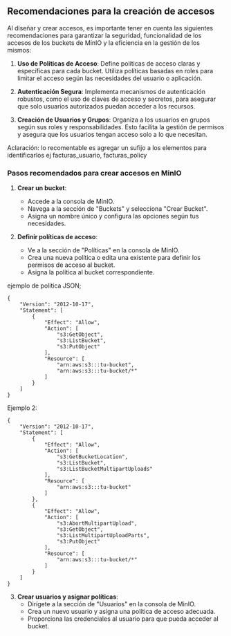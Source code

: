 ## Recomendaciones para la creación de accesos

Al diseñar y crear accesos, es importante tener en cuenta las siguientes recomendaciones para garantizar la seguridad, funcionalidad de los accesos de los buckets de MinIO y la eficiencia en la gestión de los mismos:

1. **Uso de Políticas de Acceso**: Define políticas de acceso claras y específicas para cada bucket. Utiliza políticas basadas en roles para limitar el acceso según las necesidades del usuario o aplicación.

2. **Autenticación Segura**: Implementa mecanismos de autenticación robustos, como el uso de claves de acceso y secretos, para asegurar que solo usuarios autorizados puedan acceder a los recursos.

3. **Creación de Usuarios y Grupos**: Organiza a los usuarios en grupos según sus roles y responsabilidades. Esto facilita la gestión de permisos y asegura que los usuarios tengan acceso solo a lo que necesitan.

Aclaración: lo recomentable es agregar un sufijo a los elementos para identificarlos ej facturas_usuario, facturas_policy

### Pasos recomendados para crear accesos en MinIO

1. **Crear un bucket**:
   - Accede a la consola de MinIO.
   - Navega a la sección de "Buckets" y selecciona "Crear Bucket".
   - Asigna un nombre único y configura las opciones según tus necesidades.

2. **Definir políticas de acceso**:
   - Ve a la sección de "Políticas" en la consola de MinIO.
   - Crea una nueva política o edita una existente para definir los permisos de acceso al bucket.
   - Asigna la política al bucket correspondiente.

ejemplo de politica JSON;
```
{
    "Version": "2012-10-17",
    "Statement": [
        {
            "Effect": "Allow",
            "Action": [
                "s3:GetObject",
                "s3:ListBucket",
                "s3:PutObject"
            ],
            "Resource": [
                "arn:aws:s3:::tu-bucket",
                "arn:aws:s3:::tu-bucket/*"
            ]
        }
    ]
}
```

Ejemplo 2: 
```
{
    "Version": "2012-10-17",
    "Statement": [
        {
            "Effect": "Allow",
            "Action": [
                "s3:GetBucketLocation",
                "s3:ListBucket",
                "s3:ListBucketMultipartUploads"
            ],
            "Resource": [
                "arn:aws:s3:::tu-bucket"
            ]
        },
        {
            "Effect": "Allow",
            "Action": [
                "s3:AbortMultipartUpload",
                "s3:GetObject",
                "s3:ListMultipartUploadParts",
                "s3:PutObject"
            ],
            "Resource": [
                "arn:aws:s3:::tu-bucket/*"
            ]
        }
    ]
}
```

3. **Crear usuarios y asignar políticas**:
   - Dirígete a la sección de "Usuarios" en la consola de MinIO.
   - Crea un nuevo usuario y asigna una política de acceso adecuada.
   - Proporciona las credenciales al usuario para que pueda acceder al bucket.


